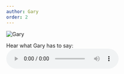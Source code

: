 ```yaml
---
author: Gary
order: 2
---
```


<div class="headshot">

![Gary](/uploads/gary-i.jpg "Gary")

</div>

<div class="centred">

Hear what Gary has to say: <br/>
<audio src="/uploads/Gary-I2022-05-29.mp3" controls>
</audio>

</div>
